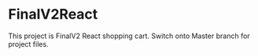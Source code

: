 # FinalV2React
This project is FinalV2 React shopping cart. Switch onto Master branch for project files.
